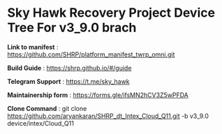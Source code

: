 # Sky Hawk Recovery Project Device Tree For v3_9.0 brach


<b>Link to manifest</b> :  https://github.com/SHRP/platform_manifest_twrp_omni.git

<b>Build Guide</b> :  https://shrp.github.io/#/guide

<b>Telegram Support</b> :  https://t.me/sky_hawk

<b>Maintainership form</b> : https://forms.gle/ifsMN2hCV3Z5wPFDA

<b>Clone Command</b> :  git clone https://github.com/aryankaran/SHRP_dt_Intex_Cloud_Q11.git -b v3_9.0 device/intex/Cloud_Q11